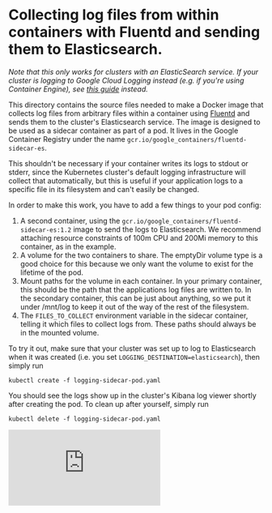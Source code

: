 # Collecting log files from within containers with Fluentd and sending them to Elasticsearch.
*Note that this only works for clusters with an ElasticSearch service. If your cluster is logging to Google Cloud Logging instead (e.g. if you're using Container Engine), see [this guide](/contrib/logging/fluentd-sidecar-gcp/) instead.*

This directory contains the source files needed to make a Docker image that collects log files from arbitrary files within a container using [Fluentd](http://www.fluentd.org/) and sends them to the cluster's Elasticsearch service.
The image is designed to be used as a sidecar container as part of a pod.
It lives in the Google Container Registry under the name `gcr.io/google_containers/fluentd-sidecar-es`.

This shouldn't be necessary if your container writes its logs to stdout or stderr, since the Kubernetes cluster's default logging infrastructure will collect that automatically, but this is useful if your application logs to a specific file in its filesystem and can't easily be changed.

In order to make this work, you have to add a few things to your pod config:

1. A second container, using the `gcr.io/google_containers/fluentd-sidecar-es:1.2` image to send the logs to Elasticsearch. We recommend attaching resource constraints of 100m CPU and 200Mi memory to this container, as in the example.
2. A volume for the two containers to share. The emptyDir volume type is a good choice for this because we only want the volume to exist for the lifetime of the pod.
3. Mount paths for the volume in each container.  In your primary container, this should be the path that the applications log files are written to. In the secondary container, this can be just about anything, so we put it under /mnt/log to keep it out of the way of the rest of the filesystem.
4. The `FILES_TO_COLLECT` environment variable in the sidecar container, telling it which files to collect logs from. These paths should always be in the mounted volume.

To try it out, make sure that your cluster was set up to log to Elasticsearch when it was created (i.e. you set `LOGGING_DESTINATION=elasticsearch`), then simply run
```console
kubectl create -f logging-sidecar-pod.yaml
```

You should see the logs show up in the cluster's Kibana log viewer shortly after creating the pod. To clean up after yourself, simply run
```console
kubectl delete -f logging-sidecar-pod.yaml
```


[![Analytics](https://kubernetes-site.appspot.com/UA-36037335-10/GitHub/contrib/logging/fluentd-sidecar-es/README.md?pixel)]()
